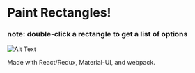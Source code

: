 # Paint Rectangles!

### note: double-click a rectangle to get a list of options


![Alt Text](https://media.giphy.com/media/eiQiWGQ9T723C/giphy.gif)


Made with React/Redux, Material-UI, and webpack.
